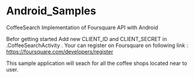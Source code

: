 # Android_Samples
CoffeeSearch
Implementation of Foursquare API with Android

Befor getting started Add new CLIENT_ID and CLIENT_SECRET in .CoffeeSearchActivity .
Your can register on Foursquare on following link : https://foursquare.com/developers/register

This sample application will seach for all the coffee shops located near to user.

